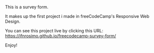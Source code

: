This is a survey form.

It makes up the first project i made in freeCodeCamp's Responsive Web Design.

You can see this project live by clicking this URL:
https://jfnrosimo.github.io/freecodecamp-survey-form/

Enjoy!